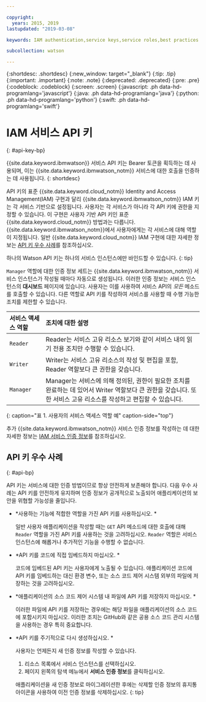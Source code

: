 ```yaml
---

copyright:
  years: 2015, 2019
lastupdated: "2019-03-08"

keywords: IAM authentication,service keys,service roles,best practices

subcollection: watson

---
```


{:shortdesc: .shortdesc}
{:new_window: target="_blank"}
{:tip: .tip}
{:important: .important}
{:note: .note}
{:deprecated: .deprecated}
{:pre: .pre}
{:codeblock: .codeblock}
{:screen: .screen}
{:javascript: .ph data-hd-programlang='javascript'}
{:java: .ph data-hd-programlang='java'}
{:python: .ph data-hd-programlang='python'}
{:swift: .ph data-hd-programlang='swift'}

# IAM 서비스 API 키
{: #api-key-bp}

{{site.data.keyword.ibmwatson}} 서비스 API 키는 Bearer 토큰을 획득하는 데 사용되며, 이는 {{site.data.keyword.ibmwatson_notm}} 서비스에 대한 호출을 인증하는 데 사용됩니다.
{: shortdesc}

API 키의 표준 {{site.data.keyword.cloud_notm}} Identity and Access Management(IAM) 구현과 달리 {{site.data.keyword.ibmwatson_notm}} IAM 키는 각 서비스 기반으로 설정됩니다. 사용자는 각 서비스가 아니라 각 API 키에 권한을 지정할 수 있습니다. 이 구현은 사용자 기반 API 키인 표준 {{site.data.keyword.cloud_notm}} 방법과는 다릅니다. {{site.data.keyword.ibmwatson_notm}}에서 사용자에게는 각 서비스에 대해 역할이 지정됩니다. 일반 {{site.data.keyword.cloud_notm}} IAM 구현에 대한 자세한 정보는 [API 키 우수 사례](/docs/services/iam?topic=iam-iamoverview#iamoverview)를 참조하십시오. 

하나의 Watson API 키는 하나의 서비스 인스턴스에만 바인드할 수 있습니다.
{: tip}

`Manager` 역할에 대한 인증 정보 세트는 {{site.data.keyword.ibmwatson_notm}} 서비스 인스턴스가 작성될 때마다 자동으로 생성됩니다. 이러한 인증 정보는 서비스 인스턴스의 **대시보드** 페이지에 있습니다. 사용자는 이를 사용하여 서비스 API의 *모든* 메소드를 호출할 수 있습니다. 다른 역할로 API 키를 작성하여 서비스를 사용할 때 수행 가능한 조치를 제한할 수 있습니다. 

| 서비스 액세스 역할 | 조치에 대한 설명 |
|:-----------------|:-----------------|
| `Reader` | Reader는 서비스 고유 리소스 보기와 같이 서비스 내의 읽기 전용 조치만 수행할 수 있습니다. |
| `Writer` | Writer는 서비스 고유 리소스의 작성 및 편집을 포함, Reader 역할보다 큰 권한을 갖습니다. |
| `Manager` | Manager는 서비스에 의해 정의된, 권한이 필요한 조치를 완료하는 데 있어서 Writer 역할보다 큰 권한을 갖습니다. 또한 서비스 고유 리소스를 작성하고 편집할 수 있습니다. |
{: caption="표 1. 사용자의 서비스 액세스 역할 예" caption-side="top"}

추가 {{site.data.keyword.ibmwatson_notm}} 서비스 인증 정보를 작성하는 데 대한 자세한 정보는 [IAM 서비스 인증 정보](/docs/services/watson?topic=watson-iam#update-existing-svcs)를 참조하십시오. 

## API 키 우수 사례
{: #api-bp}

API 키는 서비스에 대한 인증 방법이므로 항상 안전하게 보존해야 합니다. 다음 우수 사례는 API 키를 안전하게 유지하며 인증 정보가 공개적으로 노출되어 애플리케이션의 보안을 위협할 가능성을 줄입니다. 

-   *사용하는 기능에 적합한 역할을 가진 API 키를 사용하십시오. *

    일반 사용자 애플리케이션을 작성할 때는 `GET` API 메소드에 대한 호출에 대해 `Reader` 역할을 가진 API 키를 사용하는 것을 고려하십시오. `Reader` 역할은 서비스 인스턴스에 해롭거나 추가적인 기능을 수행할 수 없습니다. 

-   *API 키를 코드에 직접 임베드하지 마십시오. *

    코드에 임베드된 API 키는 사용자에게 노출될 수 있습니다. 애플리케이션 코드에 API 키를 임베드하는 대신 환경 변수, 또는 소스 코드 제어 시스템 외부의 파일에 저장하는 것을 고려하십시오. 

-   *애플리케이션의 소스 코드 제어 시스템 내 파일에 API 키를 저장하지 마십시오. *

    이러한 파일에 API 키를 저장하는 경우에는 해당 파일을 애플리케이션의 소스 코드에 포함시키지 마십시오. 이러한 조치는 GitHub와 같은 공용 소스 코드 관리 시스템을 사용하는 경우 특히 중요합니다. 

-   *API 키를 주기적으로 다시 생성하십시오. *

    사용자는 언제든지 새 인증 정보를 작성할 수 있습니다. 
    1.  리소스 목록에서 서비스 인스턴스를 선택하십시오. 
    1.  페이지 왼쪽의 탐색 메뉴에서 **서비스 인증 정보**를 클릭하십시오. 

     애플리케이션을 새 인증 정보로 마이그레이션한 후에는 삭제할 인증 정보의 휴지통 아이콘을 사용하여 이전 인증 정보를 삭제하십시오.
     {: tip}
